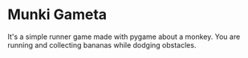 # Munki Gameta
It's a simple runner game made with pygame about a monkey.
You are running and collecting bananas while dodging obstacles.
